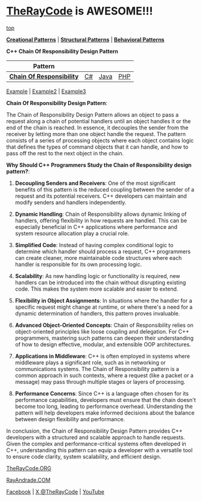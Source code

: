 # [TheRayCode](../../../README.md) is AWESOME!!!

[top](../README.md)

**[Creational Patterns](../../Creational/README.md)** | **[Structural Patterns](../../Structural/README.md)** | **[Behavioral Patterns](../README.md)**

**C++ Chain Of Responsibility Design Pattern**

|Pattern|   |   |   |
|---|---|---|---|
| [**Chain Of Responsibility**](README.md) | [C#](../../../Csharp/Behavioral/ChainOfResponsibility/README.md) | [Java](../../../Java/Behavioral/ChainOfResponsibility/README.md) | [PHP](../../../PHP/Behavioral/ChainOfResponsibility/README.md) |

[Example](Example/README.md) | [Example2](Example2/README.md)  | [Example3](Example3/README.md)

**Chain Of Responsibility Design Pattern**:

The Chain of Responsibility Design Pattern allows an object to pass a request along a chain of potential handlers until an object handles it or the end of the chain is reached. In essence, it decouples the sender from the receiver by letting more than one object handle the request. The pattern consists of a series of processing objects where each object contains logic that defines the types of command objects that it can handle, and how to pass off the rest to the next object in the chain.

**Why Should C++ Programmers Study the Chain of Responsibility design pattern?**:

1. **Decoupling Senders and Receivers**: One of the most significant benefits of this pattern is the reduced coupling between the sender of a request and its potential receivers. C++ developers can maintain and modify senders and handlers independently.

2. **Dynamic Handling**: Chain of Responsibility allows dynamic linking of handlers, offering flexibility in how requests are handled. This can be especially beneficial in C++ applications where performance and system resource allocation play a crucial role.

3. **Simplified Code**: Instead of having complex conditional logic to determine which handler should process a request, C++ programmers can create cleaner, more maintainable code structures where each handler is responsible for its own processing logic.

4. **Scalability**: As new handling logic or functionality is required, new handlers can be introduced into the chain without disrupting existing code. This makes the system more scalable and easier to extend.

5. **Flexibility in Object Assignments**: In situations where the handler for a specific request might change at runtime, or where there's a need for a dynamic determination of handlers, this pattern proves invaluable.

6. **Advanced Object-Oriented Concepts**: Chain of Responsibility relies on object-oriented principles like loose coupling and delegation. For C++ programmers, mastering such patterns can deepen their understanding of how to design effective, modular, and extensible OOP architectures.

7. **Applications in Middleware**: C++ is often employed in systems where middleware plays a significant role, such as in networking or communications systems. The Chain of Responsibility pattern is a common approach in such contexts, where a request (like a packet or a message) may pass through multiple stages or layers of processing.

8. **Performance Concerns**: Since C++ is a language often chosen for its performance capabilities, developers must ensure that the chain doesn't become too long, leading to performance overhead. Understanding the pattern will help developers make informed decisions about the balance between design flexibility and performance.

In conclusion, the Chain of Responsibility Design Pattern provides C++ developers with a structured and scalable approach to handle requests. Given the complex and performance-critical systems often developed in C++, understanding this pattern can equip a developer with a versatile tool to ensure code clarity, system scalability, and efficient design.

[TheRayCode.ORG](https://www.TheRayCode.org)

[RayAndrade.COM](https://www.RayAndrade.com)

[Facebook](https://www.facebook.com/TheRayCode/) | [X @TheRayCode](https://www.x.com/TheRayCode/) | [YouTube](https://www.youtube.com/TheRayCode/)
